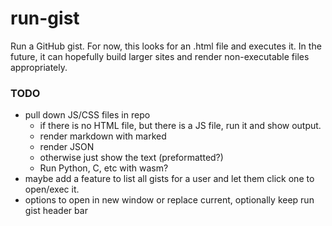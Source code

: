 # run-gist

Run a GitHub gist. For now, this looks for an .html file and executes it. In the future, it can hopefully build larger sites and render non-executable files appropriately.

### TODO

- pull down JS/CSS files in repo
  - if there is no HTML file, but there is a JS file, run it and show output.
  - render markdown with marked
  - render JSON
  - otherwise just show the text (preformatted?)
  - Run Python, C, etc with wasm?
- maybe add a feature to list all gists for a user and let them click one to open/exec it.
- options to open in new window or replace current, optionally keep run gist header bar
